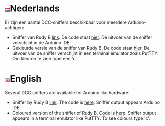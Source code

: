 # ![Nederlandse vlag](../images/nl.gif)Nederlands

Er zijn een aantal DCC-sniffers beschikbaar voor meerdere Arduino-achtigen:

* Sniffer van Rudy B [link](https://rudysmodelrailway.wordpress.com/2015/10/23/dcc-sniffer-packet-analyser-with-arduino/). De code staat [hier](./RB_DCC_sniffer/). De uitvoer van de sniffer verschijnt in de Arduino IDE.
* Gekleurde versie van de sniffer van Rudy B. De code staat [hier](./RB_DCC_sniffer_VT100/). De uitvoer van de sniffer verschijnt in een terminal emulator zoals PutTTY. Om kleuren te zien type een 'c'.


# ![English flag](../images/gb.gif)English

Several DCC sniffers are available for Arduino like hardware:

* Sniffer by Rudy B [link](https://rudysmodelrailway.wordpress.com/2015/10/23/dcc-sniffer-packet-analyser-with-arduino/). The code is [here](./RB_DCC_sniffer/). Sniffer output appears Arduino IDE.
* Coloured version of the sniffer of Rudy B. Code is [here](./RB_DCC_sniffer_VT100/). Sniffer output appears in a terminal emulator like PutTTY. To see colours type 'c'.
